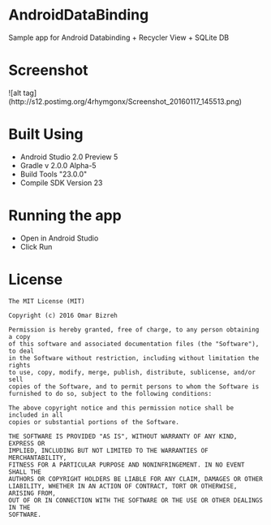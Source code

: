 # AndroidDataBinding
Sample app for Android Databinding + Recycler View + SQLite DB


<h1>Screenshot</h1>
![alt tag](http://s12.postimg.org/4rhymgonx/Screenshot_20160117_145513.png)

<h1>Built Using</h1>
<ul><li>Android Studio 2.0 Preview 5</li>
<li>Gradle v 2.0.0 Alpha-5</li>
<li>Build Tools "23.0.0"</li>
<li>Compile SDK Version 23</li>
</ul>

<h1>Running the app</h1>
<ul><li>Open in Android Studio</li>
<li>Click Run</li></ul>


<h1>License</h1>

```
The MIT License (MIT)

Copyright (c) 2016 Omar Bizreh

Permission is hereby granted, free of charge, to any person obtaining a copy
of this software and associated documentation files (the "Software"), to deal
in the Software without restriction, including without limitation the rights
to use, copy, modify, merge, publish, distribute, sublicense, and/or sell
copies of the Software, and to permit persons to whom the Software is
furnished to do so, subject to the following conditions:

The above copyright notice and this permission notice shall be included in all
copies or substantial portions of the Software.

THE SOFTWARE IS PROVIDED "AS IS", WITHOUT WARRANTY OF ANY KIND, EXPRESS OR
IMPLIED, INCLUDING BUT NOT LIMITED TO THE WARRANTIES OF MERCHANTABILITY,
FITNESS FOR A PARTICULAR PURPOSE AND NONINFRINGEMENT. IN NO EVENT SHALL THE
AUTHORS OR COPYRIGHT HOLDERS BE LIABLE FOR ANY CLAIM, DAMAGES OR OTHER
LIABILITY, WHETHER IN AN ACTION OF CONTRACT, TORT OR OTHERWISE, ARISING FROM,
OUT OF OR IN CONNECTION WITH THE SOFTWARE OR THE USE OR OTHER DEALINGS IN THE
SOFTWARE.
```
